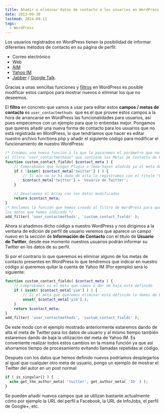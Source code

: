 ```yaml
---
title: Añadir o eliminar datos de contacto a los usuarios en WordPress
date: 2013-09-30
lastmod: 2024-08-11
tags:
  - WordPress
---
```


Los usuarios registrados en WordPress tienen la posibilidad de informar diferentes métodos de contacto en su página de perfil:

- Correo electrónico
- Web
- [AIM](http://www.aim.com/ "Web de AIM")
- [Yahoo IM](http://es.messenger.yahoo.com/ "Yahoo messenger")
- [Jabber](http://www.jabber.org/ "Web de Jabber") / [Google Talk](http://www.google.es/talk/intl/es/about.html "Acerca de Google Talk").

Gracias a unas sencillas funciones y [filtros](http://codex.wordpress.org/es:Plugin_API#Filtros "Definición de Filtro en WordPress") en WordPress es posible modificar estos campos para mostrar nuevos o eliminar los que no deseemos.

El **filtro** en concreto que vamos a usar para editar estos **campos / metas de contacto** es `user_contactmethods`  que es el que provee estos campos a la hora de arrancarse en WordPress las funcionalidades para usuarios, así pues empecemos con un ejemplo para que lo entiendas mejor. Pongamos que quieres añadir una nueva forma de contacto para los usuarios que no está registrada en WordPress, lo que tendríamos que hacer es editar nuestro archivo functions.php y añadir el siguiente código para modificar el funcionamiento de nuestro WordPress:

```php
/* Creamos una nueva función a la que le pasaremos el parámetro que nos va a proporcionar
el filtro "user_contactmethods" que contiene los Metas de Contacto de Usuario */
function custom_contact_fields( $contact_meta ) {
    // Comprobamos que ningun Plugin o Tema hayan añadido ya el meta de Twitter
    if ( !isset( $contact_meta['twitter'] ) ) {
        // Si aún no se ha dado de alta lo registramos con el título "Usuario de Twitter"
        $contact_meta['twitter'] = 'Usuario de Twitter';
    }

    // Devolvemos el Array con los datos modificados
    return $contact_meta;
}
/* Anclamos la función que hemos creado al filtro de WordPress para que pueda cambiar
los datos que hemos indicado */
add_filter( 'user_contactmethods', 'custom_contact_fields' );
```

Ahora si añadimos dicho código a nuestro WordPress y nos dirigimos a la ventana de edición de perfil de usuario veremos que aparece un campo nuevo en la sección de **Información de Contacto** con el título de **Usuario de Twitter**, desde ese momento nuestros usuarios podrán informar su Twitter en los datos de su perfil.

Si por el contrario lo que queremos es eliminar alguno de los metas de contacto presentes en WordPress lo que tendremos que indicar en nuestro código si queremos quitar la cuenta de Yahoo IM (Por ejemplo) será lo siguiente:

```php
function custom_contact_fields( $contact_meta ) {
    // Comprobamos si el meta que vamos a dar de baja está definido
    if ( isset( $contact_meta['yim'] ) ) {
        // Si el meta que queremos eliminar está definido lo damos de baja
        unset( $contact_meta['yim'] );
    }
    return $contact_meta;
}
add_filter( 'user_contactmethods', 'custom_contact_fields' );
```

De este modo con el ejemplo mostrado anteriormente estaremos dando de alta el meta de Twitter para los datos de usuario y al mismo tiempo también estaremos dando de baja la utilización del meta de Yahoo IM. Es conveniente realizar todos estos cambios en la misma función ya que así ahorramos tiempo de procesamiento evitando llamadas repetidas al código.

Después con los datos que hemos definido nuevos podríamos desplegarlos al igual que cualquier otro meta de usuario, pongo un ejemplo de mostrar el Twitter del autor en un post normal:

```php
if ( is_singular() ) {
  echo get_the_author_meta( 'twitter', get_author_meta( 'ID' ) );
}
```

Se pueden añadir nuevos campos que se utilizan bastante actualmente cómo por ejemplo la URL del perfil a Facebook, la URL de InfoJobs, el perfil de Google+, etc.
